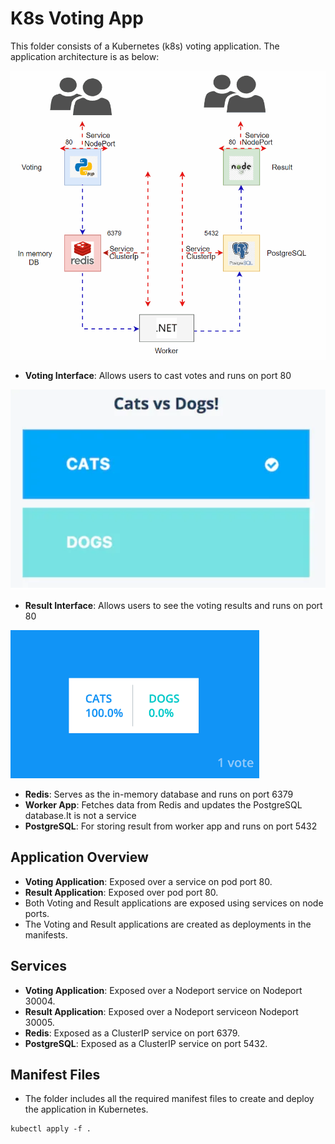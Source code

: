 # K8s Voting App

This folder consists of a Kubernetes (k8s) voting application. The application architecture is as below:

![Voting App Overview](../Images/Votingapp-arch.gif)

- **Voting Interface**: Allows users to cast votes and runs on port 80 

![Voting Interface](../Images/votingscreen.PNG)

- **Result Interface**: Allows users to see the voting results and runs on port 80 

![Voting Interface](../Images/resultscreen.PNG)

- **Redis**: Serves as the in-memory database and runs on port 6379 
- **Worker App**: Fetches data from Redis and updates the PostgreSQL database.It is not a service 
- **PostgreSQL**: For storing result from worker app and runs on port 5432 

## Application Overview

- **Voting Application**: Exposed over a service on pod port 80.
- **Result Application**: Exposed over pod port 80.
- Both Voting and Result applications are exposed using services on node ports.
- The Voting and Result applications are created as deployments in the manifests.

## Services
- **Voting Application**: Exposed over a Nodeport service on Nodeport 30004. 
- **Result Application**: Exposed over a Nodeport serviceon Nodeport 30005. 
- **Redis**: Exposed as a ClusterIP service on port 6379.
- **PostgreSQL**: Exposed as a ClusterIP service on port 5432.

## Manifest Files

* The folder includes all the required manifest files to create and deploy the application in Kubernetes.

```
kubectl apply -f .
```